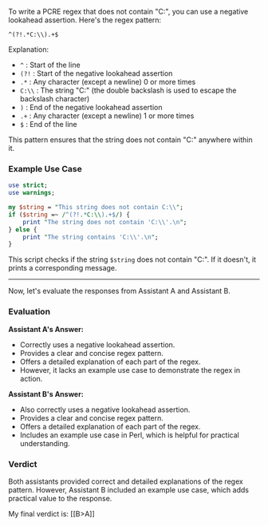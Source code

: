 
To write a PCRE regex that does not contain "C:\", you can use a negative lookahead assertion. Here's the regex pattern:

```
^(?!.*C:\\).+$
```

Explanation:

- `^` : Start of the line
- `(?!` : Start of the negative lookahead assertion
- `.*` : Any character (except a newline) 0 or more times
- `C:\\` : The string "C:\" (the double backslash is used to escape the backslash character)
- `)` : End of the negative lookahead assertion
- `.+` : Any character (except a newline) 1 or more times
- `$` : End of the line

This pattern ensures that the string does not contain "C:\" anywhere within it.

### Example Use Case

```perl
use strict;
use warnings;

my $string = "This string does not contain C:\\";
if ($string =~ /^(?!.*C:\\).+$/) {
    print "The string does not contain 'C:\\'.\n";
} else {
    print "The string contains 'C:\\'.\n";
}
```

This script checks if the string `$string` does not contain "C:\". If it doesn't, it prints a corresponding message.

---

Now, let's evaluate the responses from Assistant A and Assistant B.

### Evaluation

**Assistant A's Answer:**

- Correctly uses a negative lookahead assertion.
- Provides a clear and concise regex pattern.
- Offers a detailed explanation of each part of the regex.
- However, it lacks an example use case to demonstrate the regex in action.

**Assistant B's Answer:**

- Also correctly uses a negative lookahead assertion.
- Provides a clear and concise regex pattern.
- Offers a detailed explanation of each part of the regex.
- Includes an example use case in Perl, which is helpful for practical understanding.

### Verdict

Both assistants provided correct and detailed explanations of the regex pattern. However, Assistant B included an example use case, which adds practical value to the response.

My final verdict is: [[B>A]]